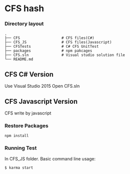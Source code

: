 CFS hash
========


### Directory layout

    .
    ├── CFS                   # CFS files(C#)
    ├── CFS_JS                # CFS files(Javascript)
    ├── CFSTests              # C# CFS UnitTest
    ├── packages              # npm pakcages
    ├── CFS.sln               # Visual studio solution file
    └── README.md

## CFS C# Version

Use Visual Studio 2015 Open CFS.sln

## CFS Javascript Version

CFS write by javascript

### Restore Packages

    npm install

### Running Test

In CFS_JS folder. 
Basic command line usage:

    $ karma start

